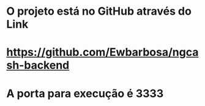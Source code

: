 # O projeto está no GitHub através do Link
# https://github.com/Ewbarbosa/ngcash-backend

# A porta para execução é 3333